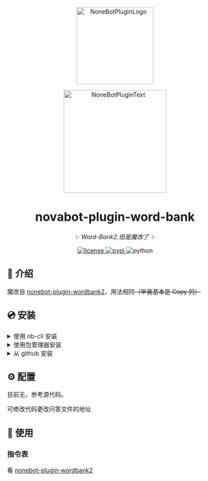 <div align="center">
  <a href="https://v2.nonebot.dev/store"><img src="https://github.com/A-kirami/nonebot-plugin-template/blob/resources/nbp_logo.png" width="180" height="180" alt="NoneBotPluginLogo"></a>
  <br>
  <p><img src="https://github.com/A-kirami/nonebot-plugin-template/blob/resources/NoneBotPlugin.svg" width="240" alt="NoneBotPluginText"></p>
</div>


<div align="center">


# novabot-plugin-word-bank

_✨ Word-Bank2,但是魔改了 ✨_

<a href="./LICENSE">
    <img src="https://img.shields.io/github/license/Nova-Noir/novabot-plugin-word-bank.svg" alt="license">
</a>
<a href="https://pypi.python.org/pypi/novabot-plugin-word-bank">
    <img src="https://img.shields.io/pypi/v/novabot-plugin-word-bank.svg" alt="pypi">
</a>
<img src="https://img.shields.io/badge/python-3.8+-blue.svg" alt="python">

</div>

## 📖 介绍

魔改自 [nonebot-plugin-wordbank2](https://github.com/kexue-z/nonebot-plugin-word-bank2)，用法相同~~（毕竟基本是 Copy 的）~~

## 💿 安装

<details>
<summary>使用 nb-cli 安装</summary>
在 Nova-Bot 的根目录下打开命令行, 输入以下指令即可安装


```sh
nb plugin install novabot-plugin-word-bank
```

</details>

<details>
<summary>使用包管理器安装</summary>
在 Nova-Bot 的插件目录下, 打开命令行, 根据你使用的包管理器, 输入相应的安装命令


<details>
<summary>pip</summary>


```sh
pip install novabot-plugin-word-bank
```

</details>

<details>
<summary>pdm</summary>


```sh
pdm add novabot-plugin-word-bank
```

</details>

<details>
<summary>poetry</summary>


```sh
poetry add novabot-plugin-word-bank
```

</details>

<details>
<summary>conda</summary>


```sh
conda install novabot-plugin-word-bank
```

</details>

打开 Nova-Bot 的 `bot.py` 文件, 在其中写入

```python
nonebot.load_plugin('novabot_plugin_word-bank')
```

</details>

<details>
<summary>从 github 安装</summary>
在 Nova-Bot 项目的插件目录下, 打开命令行, 输入以下命令克隆此储存库



```sh
git clone https://github.com/Nova-Noir/novabot-plugin-word-bank.git
```

打开 Nova-Bot 项目的 `bot.py` 文件, 在其中写入

```python
nonebot.load_plugin('path.to.novabot.novabot-plugin-word-bank.novabot_plugin_word-bank')
```

> 在默认情况下，它应该是
>
> ```python
> nonebot.load_plugin('novabot.plugins.novabot-plugin-word-bank.novabot_plugin_word-bank')
> ```
>
> 

</details>

## ⚙️ 配置

目前无，参考源代码。

可修改代码更改问答文件的地址

## 🎉 使用

### 指令表

 看 [nonebot-plugin-wordbank2](https://github.com/kexue-z/nonebot-plugin-word-bank2)